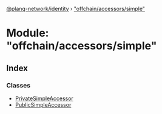 [@planq-network/identity](../README.md) › ["offchain/accessors/simple"](_offchain_accessors_simple_.md)

# Module: "offchain/accessors/simple"

## Index

### Classes

* [PrivateSimpleAccessor](../classes/_offchain_accessors_simple_.privatesimpleaccessor.md)
* [PublicSimpleAccessor](../classes/_offchain_accessors_simple_.publicsimpleaccessor.md)
